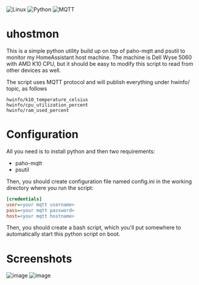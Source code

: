![Linux](https://img.shields.io/badge/Linux-FCC624?style=for-the-badge&logo=linux&logoColor=black) ![Python](https://img.shields.io/badge/python-3670A0?style=for-the-badge&logo=python&logoColor=ffdd54)  ![MQTT](https://img.shields.io/badge/-MQTT-%238D6748?style=for-the-badge)
 
# uhostmon
This is a simple python utility build up on top of paho-mqtt and psutil to monitor my HomeAssistant host machine.
The machine is Dell Wyse 5060 with AMD K10 CPU, but it should be easy to modify this script to read from other devices as well.

The script uses MQTT protocol and will publish everything under hwinfo/ topic, as follows

```
hwinfo/k10_temperature_celsius
hwinfo/cpu_utilization_percent
hwinfo/ram_used_percent
```

# Configuration
All you need is to install python and then two requirements:
- paho-mqtt
- psutil

Then, you should create configuration file named config.ini in the working directory where you run the script:
```ini
[credentials]
user=<your mqtt username>
pass=<your mqtt password>
host=<your mqtt hostname>
```
Then, you should create a bash script, which you'll put somewhere to automatically start this python script on boot.

# Screenshots
![image](https://github.com/cziter15/uhostmon/assets/5003708/d7064310-85e2-4788-968f-4930bf5ecfad)
![image](https://github.com/cziter15/uhostmon/assets/5003708/a11ea6b3-8fef-4883-8bea-9d8801351935)

